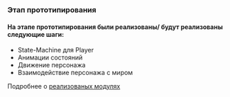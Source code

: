 ### Этап прототипирования

#### На этапе прототипирования были реализованы/ будут реализованы следующие шаги:

- State-Machine для Player
- Анимации состояний
- Движение персонажа
- Взаимодействие персонажа с миром

Подробнее о [реализованых модулях](Arctic%20Project%20Obsidian%20Vault/Implemented%20modules.md)



